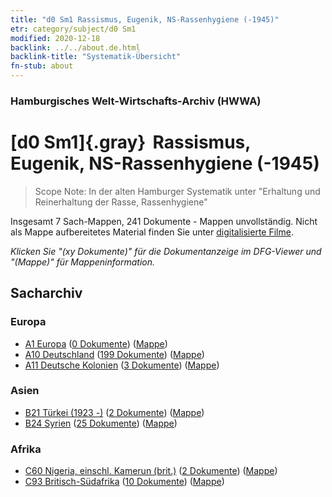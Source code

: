 ```yaml
---
title: "d0 Sm1 Rassismus, Eugenik, NS-Rassenhygiene (-1945)"
etr: category/subject/d0 Sm1
modified: 2020-12-18
backlink: ../../about.de.html
backlink-title: "Systematik-Übersicht"
fn-stub: about
---
```


### Hamburgisches Welt-Wirtschafts-Archiv (HWWA)
# [d0 Sm1]{.gray}&#8201; Rassismus, Eugenik, NS-Rassenhygiene (-1945)&#160; 


> Scope Note: In der alten Hamburger Systematik unter "Erhaltung und Reinerhaltung der Rasse, Rassenhygiene"



Insgesamt 7 Sach-Mappen, 241 Dokumente - Mappen unvollständig.
Nicht als Mappe aufbereitetes Material finden Sie unter [digitalisierte Filme](/film/h1_sh).

_Klicken Sie "(xy Dokumente)" für die Dokumentanzeige im DFG-Viewer und "(Mappe)" für Mappeninformation._

## Sacharchiv




### Europa

- [A1 Europa](../../../geo/about.de.html#A1) (<a href="https://dfg-viewer.de/show/?tx_dlf[id]=https://pm20.zbw.eu/mets/sh/1408xx/140892/1442xx/144259/public.mets.de.xml" target="_blank">0 Dokumente</a>) ([Mappe](http://purl.org/pressemappe20/folder/sh/140892,144259))
- [A10 Deutschland](../../../geo/about.de.html#A10) (<a href="https://dfg-viewer.de/show/?tx_dlf[id]=https://pm20.zbw.eu/mets/sh/1261xx/126128/1442xx/144259/public.mets.de.xml" target="_blank">199 Dokumente</a>) ([Mappe](http://purl.org/pressemappe20/folder/sh/126128,144259))
- [A11 Deutsche Kolonien](../../../geo/about.de.html#A11) (<a href="https://dfg-viewer.de/show/?tx_dlf[id]=https://pm20.zbw.eu/mets/sh/1409xx/140960/1442xx/144259/public.mets.de.xml" target="_blank">3 Dokumente</a>) ([Mappe](http://purl.org/pressemappe20/folder/sh/140960,144259))

### Asien

- [B21 Türkei (1923 -)](../../../geo/about.de.html#B21) (<a href="https://dfg-viewer.de/show/?tx_dlf[id]=https://pm20.zbw.eu/mets/sh/1411xx/141111/1442xx/144259/public.mets.de.xml" target="_blank">2 Dokumente</a>) ([Mappe](http://purl.org/pressemappe20/folder/sh/141111,144259))
- [B24 Syrien](../../../geo/about.de.html#B24) (<a href="https://dfg-viewer.de/show/?tx_dlf[id]=https://pm20.zbw.eu/mets/sh/1411xx/141114/1442xx/144259/public.mets.de.xml" target="_blank">25 Dokumente</a>) ([Mappe](http://purl.org/pressemappe20/folder/sh/141114,144259))

### Afrika

- [C60 Nigeria, einschl. Kamerun (brit.)](../../../geo/about.de.html#C60) (<a href="https://dfg-viewer.de/show/?tx_dlf[id]=https://pm20.zbw.eu/mets/sh/1414xx/141409/1442xx/144259/public.mets.de.xml" target="_blank">2 Dokumente</a>) ([Mappe](http://purl.org/pressemappe20/folder/sh/141409,144259))
- [C93 Britisch-Südafrika](../../../geo/about.de.html#C93) (<a href="https://dfg-viewer.de/show/?tx_dlf[id]=https://pm20.zbw.eu/mets/sh/1414xx/141454/1442xx/144259/public.mets.de.xml" target="_blank">10 Dokumente</a>) ([Mappe](http://purl.org/pressemappe20/folder/sh/141454,144259))


